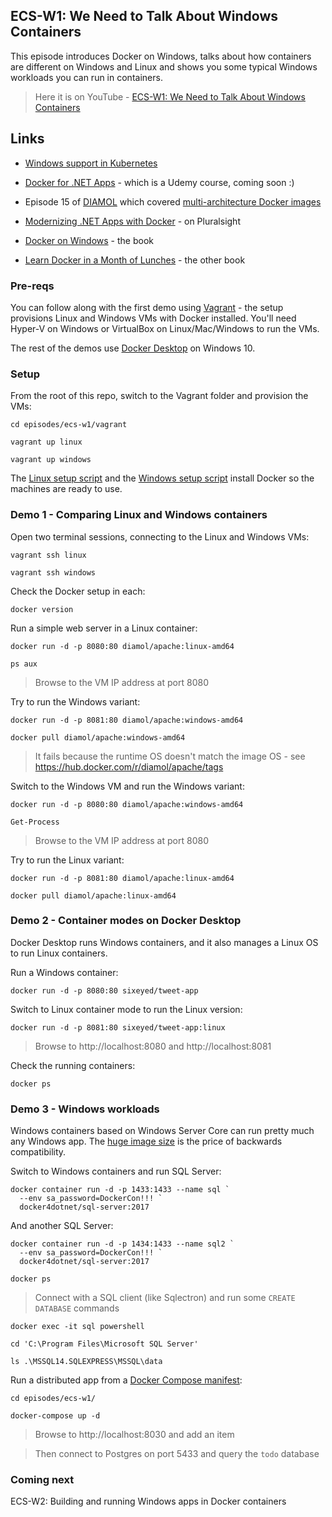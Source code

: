 ## ECS-W1: We Need to Talk About Windows Containers

This episode introduces Docker on Windows, talks about how containers are different on Windows and Linux and shows you some typical Windows workloads you can run in containers.

> Here it is on YouTube - [ECS-W1: We Need to Talk About Windows Containers](https://youtu.be/k0uwoQqHgDI)

## Links

* [Windows support in Kubernetes](https://kubernetes.io/docs/setup/production-environment/windows/intro-windows-in-kubernetes/)

* [Docker for .NET Apps](https://docker4.net) - which is a Udemy course, coming soon :)

* Episode 15 of [DIAMOL](https://diamol.net) which covered [multi-architecture Docker images](https://youtu.be/8TOFoCzie7o)

* [Modernizing .NET Apps with Docker](https://pluralsight.pxf.io/56yLj) - on Pluralsight

* [Docker on Windows](https://amzn.to/3d6bFZ6) - the book

* [Learn Docker in a Month of Lunches](https://amzn.to/3iBmpzV) - the other book

### Pre-reqs

You can follow along with the first demo using [Vagrant](https://www.vagrantup.com) - the setup provisions Linux and Windows VMs with Docker installed. You'll need Hyper-V on Windows or VirtualBox on Linux/Mac/Windows to run the VMs.

The rest of the demos use [Docker Desktop](https://www.docker.com/products/docker-desktop) on Windows 10.

### Setup 

From the root of this repo, switch to the Vagrant folder and provision the VMs:

```
cd episodes/ecs-w1/vagrant

vagrant up linux

vagrant up windows
```

The [Linux setup script](vagrant/setup.sh) and the [Windows setup script](vagrant/setup.ps1) install Docker so the machines are ready to use.

### Demo 1 - Comparing Linux and Windows containers

Open two terminal sessions, connecting to the Linux and Windows VMs:

```
vagrant ssh linux

vagrant ssh windows
```

Check the Docker setup in each:

```
docker version
```

Run a simple web server in a Linux container:

```
docker run -d -p 8080:80 diamol/apache:linux-amd64

ps aux
```

> Browse to the VM IP address at port 8080

Try to run the Windows variant:

```
docker run -d -p 8081:80 diamol/apache:windows-amd64

docker pull diamol/apache:windows-amd64
```

> It fails because the runtime OS doesn't match the image OS - see https://hub.docker.com/r/diamol/apache/tags

Switch to the Windows VM and run the Windows variant:

```
docker run -d -p 8080:80 diamol/apache:windows-amd64

Get-Process
```

> Browse to the VM IP address at port 8080

Try to run the Linux variant:

```
docker run -d -p 8081:80 diamol/apache:linux-amd64

docker pull diamol/apache:linux-amd64
```

### Demo 2 - Container modes on Docker Desktop

Docker Desktop runs Windows containers, and it also manages a Linux OS to run Linux containers.

Run a Windows container:

```
docker run -d -p 8080:80 sixeyed/tweet-app
```

Switch to Linux container mode to run the Linux version:

```
docker run -d -p 8081:80 sixeyed/tweet-app:linux
```

> Browse to http://localhost:8080 and http://localhost:8081

Check the running containers:

```
docker ps
```

### Demo 3 - Windows workloads

Windows containers based on Windows Server Core can run pretty much any Windows app. The [huge image size](https://hub.docker.com/r/sixeyed/tweet-app/tags) is the price of backwards compatibility.

Switch to Windows containers and run SQL Server:

```
docker container run -d -p 1433:1433 --name sql `
  --env sa_password=DockerCon!!! `
  docker4dotnet/sql-server:2017
```

And another SQL Server:

```
docker container run -d -p 1434:1433 --name sql2 `
  --env sa_password=DockerCon!!! `
  docker4dotnet/sql-server:2017

docker ps
```

> Connect with a SQL client (like Sqlectron) and run some `CREATE DATABASE` commands

```
docker exec -it sql powershell

cd 'C:\Program Files\Microsoft SQL Server'

ls .\MSSQL14.SQLEXPRESS\MSSQL\data
```

Run a distributed app from a [Docker Compose manifest](docker-compose.yml):

```
cd episodes/ecs-w1/

docker-compose up -d
```

> Browse to http://localhost:8030 and add an item

> Then connect to Postgres on port 5433 and query the `todo` database

### Coming next

ECS-W2: Building and running Windows apps in Docker containers